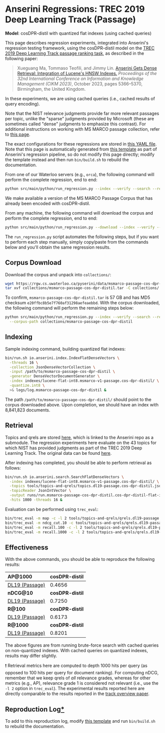 # Anserini Regressions: TREC 2019 Deep Learning Track (Passage)

**Model**: cosDPR-distil with quantized flat indexes (using cached queries)

This page describes regression experiments, integrated into Anserini's regression testing framework, using the cosDPR-distil model on the [TREC 2019 Deep Learning Track passage ranking task](https://trec.nist.gov/data/deep2019.html), as described in the following paper:

> Xueguang Ma, Tommaso Teofili, and Jimmy Lin. [Anserini Gets Dense Retrieval: Integration of Lucene's HNSW Indexes.](https://dl.acm.org/doi/10.1145/3583780.3615112) _Proceedings of the 32nd International Conference on Information and Knowledge Management (CIKM 2023)_, October 2023, pages 5366–5370, Birmingham, the United Kingdom.

In these experiments, we are using cached queries (i.e., cached results of query encoding).

Note that the NIST relevance judgments provide far more relevant passages per topic, unlike the "sparse" judgments provided by Microsoft (these are sometimes called "dense" judgments to emphasize this contrast).
For additional instructions on working with MS MARCO passage collection, refer to [this page](experiments-msmarco-passage.md).

The exact configurations for these regressions are stored in [this YAML file](../../src/main/resources/regression/dl19-passage.cos-dpr-distil.flat-int8.cached.yaml).
Note that this page is automatically generated from [this template](../../src/main/resources/docgen/templates/dl19-passage.cos-dpr-distil.flat-int8.cached.template) as part of Anserini's regression pipeline, so do not modify this page directly; modify the template instead and then run `bin/build.sh` to rebuild the documentation.

From one of our Waterloo servers (e.g., `orca`), the following command will perform the complete regression, end to end:

```bash
python src/main/python/run_regression.py --index --verify --search --regression dl19-passage.cos-dpr-distil.flat-int8.cached
```

We make available a version of the MS MARCO Passage Corpus that has already been encoded with cosDPR-distil.

From any machine, the following command will download the corpus and perform the complete regression, end to end:

```bash
python src/main/python/run_regression.py --download --index --verify --search --regression dl19-passage.cos-dpr-distil.flat-int8.cached
```

The `run_regression.py` script automates the following steps, but if you want to perform each step manually, simply copy/paste from the commands below and you'll obtain the same regression results.

## Corpus Download

Download the corpus and unpack into `collections/`:

```bash
wget https://rgw.cs.uwaterloo.ca/pyserini/data/msmarco-passage-cos-dpr-distil.tar -P collections/
tar xvf collections/msmarco-passage-cos-dpr-distil.tar -C collections/
```

To confirm, `msmarco-passage-cos-dpr-distil.tar` is 57 GB and has MD5 checksum `e20ffbc8b5e7f760af31298aefeaebbd`.
With the corpus downloaded, the following command will perform the remaining steps below:

```bash
python src/main/python/run_regression.py --index --verify --search --regression dl19-passage.cos-dpr-distil.flat-int8.cached \
  --corpus-path collections/msmarco-passage-cos-dpr-distil
```

## Indexing

Sample indexing command, building quantized flat indexes:

```bash
bin/run.sh io.anserini.index.IndexFlatDenseVectors \
  -threads 16 \
  -collection JsonDenseVectorCollection \
  -input /path/to/msmarco-passage-cos-dpr-distil \
  -generator DenseVectorDocumentGenerator \
  -index indexes/lucene-flat-int8.msmarco-v1-passage.cos-dpr-distil/ \
  -quantize.int8 \
  >& logs/log.msmarco-passage-cos-dpr-distil &
```

The path `/path/to/msmarco-passage-cos-dpr-distil/` should point to the corpus downloaded above.
Upon completion, we should have an index with 8,841,823 documents.

## Retrieval

Topics and qrels are stored [here](https://github.com/castorini/anserini-tools/tree/master/topics-and-qrels), which is linked to the Anserini repo as a submodule.
The regression experiments here evaluate on the 43 topics for which NIST has provided judgments as part of the TREC 2019 Deep Learning Track.
The original data can be found [here](https://trec.nist.gov/data/deep2019.html).

After indexing has completed, you should be able to perform retrieval as follows:

```bash
bin/run.sh io.anserini.search.SearchFlatDenseVectors \
  -index indexes/lucene-flat-int8.msmarco-v1-passage.cos-dpr-distil/ \
  -topics tools/topics-and-qrels/topics.dl19-passage.cos-dpr-distil.jsonl.gz \
  -topicReader JsonIntVector \
  -output runs/run.msmarco-passage-cos-dpr-distil.cos-dpr-distil-flat-int8-cached.topics.dl19-passage.cos-dpr-distil.jsonl.txt \
  -hits 1000 -threads 16 &
```

Evaluation can be performed using `trec_eval`:

```bash
bin/trec_eval -m map -c -l 2 tools/topics-and-qrels/qrels.dl19-passage.txt runs/run.msmarco-passage-cos-dpr-distil.cos-dpr-distil-flat-int8-cached.topics.dl19-passage.cos-dpr-distil.jsonl.txt
bin/trec_eval -m ndcg_cut.10 -c tools/topics-and-qrels/qrels.dl19-passage.txt runs/run.msmarco-passage-cos-dpr-distil.cos-dpr-distil-flat-int8-cached.topics.dl19-passage.cos-dpr-distil.jsonl.txt
bin/trec_eval -m recall.100 -c -l 2 tools/topics-and-qrels/qrels.dl19-passage.txt runs/run.msmarco-passage-cos-dpr-distil.cos-dpr-distil-flat-int8-cached.topics.dl19-passage.cos-dpr-distil.jsonl.txt
bin/trec_eval -m recall.1000 -c -l 2 tools/topics-and-qrels/qrels.dl19-passage.txt runs/run.msmarco-passage-cos-dpr-distil.cos-dpr-distil-flat-int8-cached.topics.dl19-passage.cos-dpr-distil.jsonl.txt
```

## Effectiveness

With the above commands, you should be able to reproduce the following results:

| **AP@1000**                                                                                                  | **cosDPR-distil**|
|:-------------------------------------------------------------------------------------------------------------|-----------|
| [DL19 (Passage)](https://trec.nist.gov/data/deep2020.html)                                                   | 0.4656    |
| **nDCG@10**                                                                                                  | **cosDPR-distil**|
| [DL19 (Passage)](https://trec.nist.gov/data/deep2020.html)                                                   | 0.7250    |
| **R@100**                                                                                                    | **cosDPR-distil**|
| [DL19 (Passage)](https://trec.nist.gov/data/deep2020.html)                                                   | 0.6173    |
| **R@1000**                                                                                                   | **cosDPR-distil**|
| [DL19 (Passage)](https://trec.nist.gov/data/deep2020.html)                                                   | 0.8201    |

The above figures are from running brute-force search with cached queries on non-quantized indexes.
With cached queries on quantized indexes, results may differ slightly.

❗ Retrieval metrics here are computed to depth 1000 hits per query (as opposed to 100 hits per query for document ranking).
For computing nDCG, remember that we keep qrels of _all_ relevance grades, whereas for other metrics (e.g., AP), relevance grade 1 is considered not relevant (i.e., use the `-l 2` option in `trec_eval`).
The experimental results reported here are directly comparable to the results reported in the [track overview paper](https://arxiv.org/abs/2003.07820).

## Reproduction Log[*](reproducibility.md)

To add to this reproduction log, modify [this template](../../src/main/resources/docgen/templates/dl19-passage.cos-dpr-distil.flat-int8.cached.template) and run `bin/build.sh` to rebuild the documentation.
